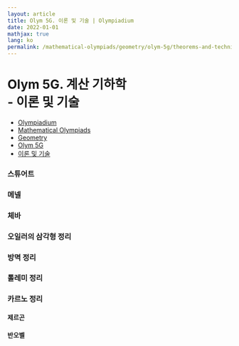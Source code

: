 ```yaml
---
layout: article
title: Olym 5G. 이론 및 기술 | Olympiadium
date: 2022-01-01
mathjax: true
lang: ko
permalink: /mathematical-olympiads/geometry/olym-5g/theorems-and-techniques/
---
```

# Olym 5G. 계산 기하학 <br> <ssup> - 이론 및 기술</ssup>

<ul class="breadcrumb">
	<li><a href="{{ site.homeurl }}">Olympiadium</a></li> 
	<li><a href="{{ site.homeurl }}mathematical-olympiads/">Mathematical Olympiads</a></li> 
	<li><a href="{{ site.homeurl }}mathematical-olympiads/geometry/">Geometry</a></li> 
	<li><a href="{{ site.homeurl }}mathematical-olympiads/geometry/olym-5g/">Olym 5G</a></li> 
	<li><a href="{{ site.homeurl }}mathematical-olympiads/geometry/olym-5g/theorems-and-techniques/">이론 및 기술</a></li>
</ul>

### 스튜어트

### 메넬
### 체바

### 오일러의 삼각형 정리
### 방멱 정리
### 톨레미 정리

### 카르노 정리


#### 제르곤
#### 반오벨
####
